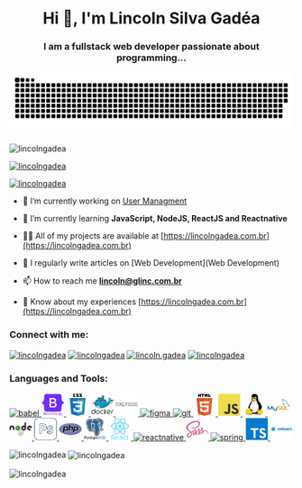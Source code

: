 <h1 align="center">Hi 👋, I'm Lincoln Silva Gadéa</h1>
<h3 align="center">I am a fullstack web developer passionate about programming...</h3>

![Snake animatioon](https://github.com/lincolngadea/lincolngadea/blob/master/github-user-contribution.svg)

<p align="left"> <img src="https://komarev.com/ghpvc/?username=lincolngadea&label=Profile%20views&color=0e75b6&style=flat" alt="lincolngadea" /> </p>

<p align="left"> <a href="https://github.com/ryo-ma/github-profile-trophy"><img src="https://github-profile-trophy.vercel.app/?username=lincolngadea" alt="lincolngadea" /></a> </p>

<p align="left"> <a href="https://twitter.com/lincolngadea" target="blank"><img src="https://img.shields.io/twitter/follow/lincolngadea?logo=twitter&style=for-the-badge" alt="lincolngadea" /></a> </p>

- 🔭 I’m currently working on [User Managment](https://github.com/lincolngadea/gerenciador-de-usuarios-javascript)

- 🌱 I’m currently learning **JavaScript, NodeJS, ReactJS and Reactnative**

- 👨‍💻 All of my projects are available at [https://lincolngadea.com.br](https://lincolngadea.com.br)

- 📝 I regularly write articles on [Web Development](Web Development)

- 📫 How to reach me **lincoln@glinc.com.br**

- 📄 Know about my experiences [https://lincolngadea.com.br](https://lincolngadea.com.br)

<h3 align="left">Connect with me:</h3>
<p align="left">
<a href="https://twitter.com/lincolngadea" target="blank"><img align="center" src="https://cdn.jsdelivr.net/npm/simple-icons@3.0.1/icons/twitter.svg" alt="lincolngadea" height="30" width="40" /></a>
<a href="https://linkedin.com/in/lincolngadea" target="blank"><img align="center" src="https://cdn.jsdelivr.net/npm/simple-icons@3.0.1/icons/linkedin.svg" alt="lincolngadea" height="30" width="40" /></a>
<a href="https://fb.com/lincoln.gadea" target="blank"><img align="center" src="https://cdn.jsdelivr.net/npm/simple-icons@3.0.1/icons/facebook.svg" alt="lincoln.gadea" height="30" width="40" /></a>
<a href="https://instagram.com/lincolngadea" target="blank"><img align="center" src="https://cdn.jsdelivr.net/npm/simple-icons@3.0.1/icons/instagram.svg" alt="lincolngadea" height="30" width="40" /></a>
</p>

<h3 align="left">Languages and Tools:</h3>
<p align="left"> <a href="https://babeljs.io/" target="_blank"> <img src="https://www.vectorlogo.zone/logos/babeljs/babeljs-icon.svg" alt="babel" width="40" height="40"/> </a> <a href="https://getbootstrap.com" target="_blank"> <img src="https://raw.githubusercontent.com/devicons/devicon/master/icons/bootstrap/bootstrap-plain-wordmark.svg" alt="bootstrap" width="40" height="40"/> </a> <a href="https://www.w3schools.com/css/" target="_blank"> <img src="https://raw.githubusercontent.com/devicons/devicon/master/icons/css3/css3-original-wordmark.svg" alt="css3" width="40" height="40"/> </a> <a href="https://www.docker.com/" target="_blank"> <img src="https://raw.githubusercontent.com/devicons/devicon/master/icons/docker/docker-original-wordmark.svg" alt="docker" width="40" height="40"/> </a> <a href="https://expressjs.com" target="_blank"> <img src="https://raw.githubusercontent.com/devicons/devicon/master/icons/express/express-original-wordmark.svg" alt="express" width="40" height="40"/> </a> <a href="https://www.figma.com/" target="_blank"> <img src="https://www.vectorlogo.zone/logos/figma/figma-icon.svg" alt="figma" width="40" height="40"/> </a> <a href="https://git-scm.com/" target="_blank"> <img src="https://www.vectorlogo.zone/logos/git-scm/git-scm-icon.svg" alt="git" width="40" height="40"/> </a> <a href="https://www.w3.org/html/" target="_blank"> <img src="https://raw.githubusercontent.com/devicons/devicon/master/icons/html5/html5-original-wordmark.svg" alt="html5" width="40" height="40"/> </a> <a href="https://developer.mozilla.org/en-US/docs/Web/JavaScript" target="_blank"> <img src="https://raw.githubusercontent.com/devicons/devicon/master/icons/javascript/javascript-original.svg" alt="javascript" width="40" height="40"/> </a> <a href="https://www.linux.org/" target="_blank"> <img src="https://raw.githubusercontent.com/devicons/devicon/master/icons/linux/linux-original.svg" alt="linux" width="40" height="40"/> </a> <a href="https://www.mysql.com/" target="_blank"> <img src="https://raw.githubusercontent.com/devicons/devicon/master/icons/mysql/mysql-original-wordmark.svg" alt="mysql" width="40" height="40"/> </a> <a href="https://nodejs.org" target="_blank"> <img src="https://raw.githubusercontent.com/devicons/devicon/master/icons/nodejs/nodejs-original-wordmark.svg" alt="nodejs" width="40" height="40"/> </a> <a href="https://www.photoshop.com/en" target="_blank"> <img src="https://raw.githubusercontent.com/devicons/devicon/master/icons/photoshop/photoshop-line.svg" alt="photoshop" width="40" height="40"/> </a> <a href="https://www.php.net" target="_blank"> <img src="https://raw.githubusercontent.com/devicons/devicon/master/icons/php/php-original.svg" alt="php" width="40" height="40"/> </a> <a href="https://www.postgresql.org" target="_blank"> <img src="https://raw.githubusercontent.com/devicons/devicon/master/icons/postgresql/postgresql-original-wordmark.svg" alt="postgresql" width="40" height="40"/> </a> <a href="https://reactjs.org/" target="_blank"> <img src="https://raw.githubusercontent.com/devicons/devicon/master/icons/react/react-original-wordmark.svg" alt="react" width="40" height="40"/> </a> <a href="https://reactnative.dev/" target="_blank"> <img src="https://reactnative.dev/img/header_logo.svg" alt="reactnative" width="40" height="40"/> </a> <a href="https://sass-lang.com" target="_blank"> <img src="https://raw.githubusercontent.com/devicons/devicon/master/icons/sass/sass-original.svg" alt="sass" width="40" height="40"/> </a> <a href="https://spring.io/" target="_blank"> <img src="https://www.vectorlogo.zone/logos/springio/springio-icon.svg" alt="spring" width="40" height="40"/> </a> <a href="https://www.typescriptlang.org/" target="_blank"> <img src="https://raw.githubusercontent.com/devicons/devicon/master/icons/typescript/typescript-original.svg" alt="typescript" width="40" height="40"/> </a> <a href="https://webpack.js.org" target="_blank"> <img src="https://raw.githubusercontent.com/devicons/devicon/d00d0969292a6569d45b06d3f350f463a0107b0d/icons/webpack/webpack-original-wordmark.svg" alt="webpack" width="40" height="40"/> </a> </p>

<p><img align="left" src="https://github-readme-stats.vercel.app/api/top-langs?username=lincolngadea&show_icons=true&locale=en&layout=compact" alt="lincolngadea" /></p>

<p>&nbsp;<img align="center" src="https://github-readme-stats.vercel.app/api?username=lincolngadea&show_icons=true&locale=en" alt="lincolngadea" /></p>

<p><img align="center" src="https://github-readme-streak-stats.herokuapp.com/?user=lincolngadea&" alt="lincolngadea" /></p>

